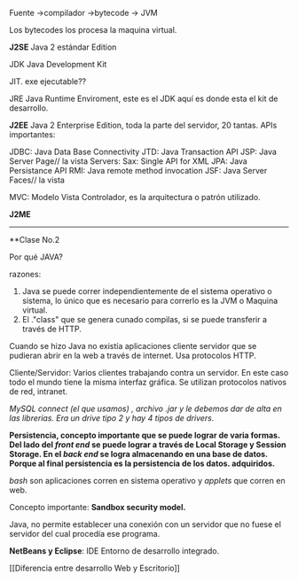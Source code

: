  
Fuente ->compilador ->bytecode -> JVM

Los bytecodes los procesa la maquina virtual.

**J2SE**  Java 2 estándar Edition

JDK  Java Development Kit

JIT. exe ejecutable??

JRE  Java Runtime Enviroment, este es el JDK aquí es donde esta el kit de desarrollo.

**J2EE** Java 2 Enterprise Edition, toda la parte del servidor, 20 tantas. APIs importantes:

JDBC: Java Data Base Connectivity 
JTD: Java Transaction API
JSP: Java Server Page// la vista
Servers:
Sax: Single API for XML
JPA: Java Persistance API
RMI: Java remote method invocation
JSF: Java Server Faces// la vista

MVC: Modelo Vista Controlador, es la arquitectura o patrón utilizado. 

**J2ME**

---
**Clase No.2

Por qué JAVA?

razones:

1. Java se puede correr independientemente de el sistema operativo o sistema, lo único que es necesario para correrlo es la JVM o Maquina virtual. 
2. El ."class" que se genera cunado compilas, si se puede transferir a través de HTTP. 

Cuando se hizo Java no existía aplicaciones cliente servidor que se pudieran abrir en la web a través de internet.  Usa protocolos HTTP. 

Cliente/Servidor: Varios clientes trabajando contra un servidor. En este caso todo el mundo tiene la misma interfaz gráfica.  Se utilizan protocolos nativos de red, intranet.

*MySQL connect (el que usamos) , archivo .jar y le debemos dar de alta en las librerias. Era un drive tipo 2 y hay 4 tipos de drivers.*

**Persistencia, concepto importante que se puede lograr de varia formas. Del lado del *front end* se puede lograr a través de Local Storage y Session Storage. En el *back end* se logra almacenando en una base de datos. Porque al final persistencia es la persistencia de los datos. adquiridos.**

*bash* son aplicaciones corren en sistema operativo y *applets* que corren en web. 


Concepto importante: **Sandbox security model.**

Java, no permite establecer una conexión con un servidor que no fuese el servidor del cual procedía ese programa. 



**NetBeans y Eclipse**: IDE  Entorno de desarrollo integrado.

[[Diferencia entre desarrollo Web y Escritorio]]




